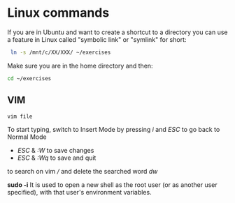 # Linux commands

If you are in Ubuntu and want to create a shortcut to a directory you can use a feature in Linux called "symbolic link" or "symlink" for short:
```bash
 ln -s /mnt/c/XX/XXX/ ~/exercises
```
Make sure you are in the home directory and then:
```bash
cd ~/exercises
```

## VIM
```bash
vim file
```
To start typing, switch to Insert Mode by pressing *i* and *ESC* to go back to Normal Mode

- *ESC* & *:W* to save changes 
- *ESC* & *:Wq* to save and quit 

to search on vim */*  and delete the searched word *dw*


**sudo -i** 
It is used to open a new shell as the root user (or as another user specified), with that user's environment variables.